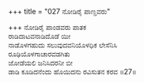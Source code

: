 +++
title = "027 ನೋಡಿರೈ ಪಾಣ್ಡವರು"

+++
ನೋಡಿರೈ ಪಾಂಡವರು ಪಾತಕ   
ರಾಡಿದಾಟವನಾಡಿದೊಡೆ ಯೀ   
ನಾಡೊಳಗಹುದು ಸಲುವುದವನಿಯೊಳಧಿಕ ಲೇಸೆನಿಸಿ   
ರೂಢಿಯೊಳಗಾಚಾರವಡಗಿತು   
ಜೋಡೆಯಲಿ ಜನಿಸಿದರನೀ ಬೀ   
ಡಾಡಿ ಕೂಡಿದನೆಂದು ಹೊಯಿದನು ರವಿಸುತನ ಕರವ    ॥27॥
